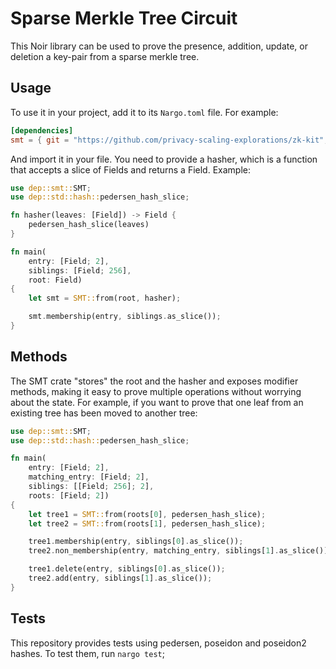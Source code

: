 # Sparse Merkle Tree Circuit

This Noir library can be used to prove the presence, addition, update, or deletion a key-pair from a sparse merkle tree.

## Usage

To use it in your project, add it to its `Nargo.toml` file. For example:

```toml
[dependencies]
smt = { git = "https://github.com/privacy-scaling-explorations/zk-kit", tag = "main", directory = "packages/circuits/noir/sparse_merkle_tree" }
```

And import it in your file. You need to provide a hasher, which is a function that accepts a slice of Fields and returns a Field. Example:

```rust
use dep::smt::SMT;
use dep::std::hash::pedersen_hash_slice;

fn hasher(leaves: [Field]) -> Field {
    pedersen_hash_slice(leaves)
}

fn main(
    entry: [Field; 2],
    siblings: [Field; 256],
    root: Field)
{
    let smt = SMT::from(root, hasher);

    smt.membership(entry, siblings.as_slice());
}
```

## Methods

The SMT crate "stores" the root and the hasher and exposes modifier methods, making it easy to prove multiple operations without worrying about the state. For example, if you want to prove that one leaf from an existing tree has been moved to another tree:

```rust
use dep::smt::SMT;
use dep::std::hash::pedersen_hash_slice;

fn main(
    entry: [Field; 2],
    matching_entry: [Field; 2],
    siblings: [[Field; 256]; 2],
    roots: [Field; 2])
{
    let tree1 = SMT::from(roots[0], pedersen_hash_slice);
    let tree2 = SMT::from(roots[1], pedersen_hash_slice);

    tree1.membership(entry, siblings[0].as_slice());
    tree2.non_membership(entry, matching_entry, siblings[1].as_slice());

    tree1.delete(entry, siblings[0].as_slice());
    tree2.add(entry, siblings[1].as_slice());
}
```

## Tests

This repository provides tests using pedersen, poseidon and poseidon2 hashes. To test them, run `nargo test`;
